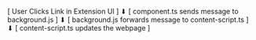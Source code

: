 [ User Clicks Link in Extension UI ]
          ⬇
[ component.ts sends message to background.js ]
          ⬇
[ background.js forwards message to content-script.ts ]
          ⬇
[ content-script.ts updates the webpage ]
